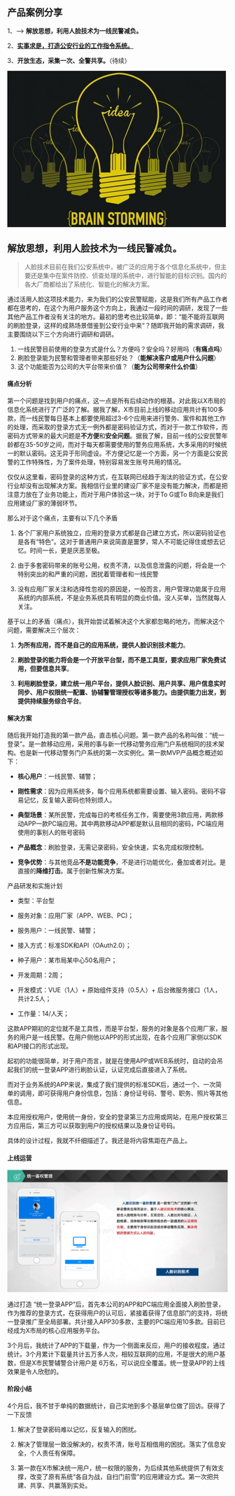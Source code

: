 ## 产品案例分享

1、--> **解放思想，利用人脸技术为一线民警减负。**

2、[**实事求是，打造公安行业的工作指令系统。**](./product-idea-share-task)

3、**开放生态，采集一次、全警共享。**（待续）

![](../../assets/images/product-idea-share-01.jpg)

## 解放思想，利用人脸技术为一线民警减负。

> 人脸技术目前在我们公安系统中，被广泛的应用于各个信息化系统中，但主要还是集中在案件防控、侦查处理的系统中，进行智能的目标识别。国内的各大厂商都给出了系统化、智能化的解决方案。

通过活用人脸这项技术能力，来为我们的公安民警赋能，这是我们所有产品工作者都在思考的，在这个为用户服务这个方向上，我通过一段时间的调研，发现了一些其他产品工作者没有关注的地方。最初的思考也比较简单，即：“能不能将互联网的刷脸登录，这样的成熟场景借鉴到公安行业中来”？随即我开始的需求调研，我主要围绕以下三个方向进行调研和调研。

1. 一线民警目前使用的登录方式是什么？方便吗？安全吗？好用吗（**有痛点吗**） 
2. 刷脸登录能为民警和管理者带来那些好处？（**能解决客户或用户什么问题**）
3. 这个功能能否为公司的大平台带来价值？（**能为公司带来什么价值**）

#### 痛点分析

第一个问题是找到用户的痛点，这一点是所有后续动作的根基。对此我以X市局的信息化系统进行了广泛的了解。据我了解，X市目前上线的移动应用共计有100多款，而一线民警每日基本上都要使用超过3-6个应用来进行警务、案件和其他工作的处理，而采取的登录方式无一例外都是密码验证方式，而对于一款工作软件，而密码方式带来的最大问题是**不方便**和**安全问题**。据我了解，目前一线的公安民警年龄都在35-50岁之间，而对于每天都需要使用的警务应用系统，大多采用的时候统一的默认密码。这无异于形同虚设。不方便记忆是一个方面，另一个方面是公安民警的工作特殊性，为了案件处理，特别容易发生账号共用的情况。

仅仅从这里看，密码登录的这种方式，在互联网已经趋于淘汰的验证方式，在公安行业却没有出现解决方案。我相信行业里的建设厂家不是没有能力解决，而都是把注意力放在了业务功能上，而对于用户体验这一块，对于To G或To B向来是我们应用建设厂家的薄弱环节。

那么对于这个痛点，主要有以下几个矛盾

1. 各个厂家用户系统独立，应用的登录方式都是自己建立方式，所以密码验证也是各有“特色”。这对于普通用户来说简直是噩梦，常人不可能记得住或想去记忆。时间一长，更是厌恶至极。

2. 由于多套密码带来的账号公用，权责不清，以及信息泄露的问题，将会是一个特别突出的和严重的问题，困扰着管理者和一线民警

3. 没有应用厂家关注和选择性忽视的原因是，一般而言，用户管理功能属于应用系统的内部系统，不是业务系统具有明显的商业价值。没人买单，当然就每人关注。

基于以上的矛盾（痛点），我开始尝试着解决这个大家都忽略的地方。而解决这个问题，需要解决三个层次：

1. **为所有应用，而不是自己的应用系统，提供人脸识别技术能力**。

2. **刷脸登录的能力将会是一个开放平台型，而不是工具型，要求应用厂家免费试用，但要信息共享**。

3. **利用刷脸登录，建立统一用户平台，提供人脸识别、用户共享、用户信息实时同步、用户权限统一配置、协辅警管理授权等诸多能力。由提供能力出发，到提供持续服务综合平台**。

#### 解决方案

随后我开始打造我的第一款产品，直击核心问题。第一款产品的名称叫做：“统一登录”。是一款移动应用，采用的事与新一代移动警务应用门户系统相同的技术架构。也是新一代移动警务门户系统的第一次实例化。第一款MVP产品概念概述如下：

- **核心用户**：一线民警、辅警；

- **刚性需求**：因为应用系统多，每个应用系统都需要设置、输入密码。密码不容易记忆，反复输入密码也特别烦人。

- **典型场景**：某所民警，完成每日的考核任务工作，需要使用3款应用，两款移动APP一款PC端应用。其中两款移动APP都是默认且相同的密码，PC端应用使用的事别人的账号密码

- **产品概念**：刷脸登录，无需记录密码，安全快速，实名完成权限控制。

- **竞争优势**：与其他竞品**不是功能竞争**，不是进行功能优化，叠加或者对比。是直接的**降维打击**。属于创新性解决方案。

产品研发和实施计划

- 类型：平台型

- 服务对象：应用厂家（APP、WEB、PC)；

- 服务用户：一线民警、辅警；

- 接入方式：标准SDK和API（OAuth2.0）；

- 种子用户：某市局某中心50名用户；

- 开发周期：2周；

- 开发模式：VUE（1人）+ 原始组件支持（0.5人）+ 后台微服务接口（1人， 共计2.5人；

- 工作量：14/人天；

这款APP期初的定位就不是工具性，而是平台型，服务的对象是各个应用厂家，服务的用户是一线民警。在用户侧他以APP的形式出现，在各个应用厂家侧以SDK和API接口的形式出现。

起初的功能很简单，对于用户而言，就是在使用APP或WEB系统时，自动的会吊起我们的统一登录APP进行刷脸认证，认证完成后直接进入了系统。

而对于业务系统的APP来说，集成了我们提供的标准SDK后，通过一个、一次简单的调用，即可获得用户身份信息，包括：身份证号码、警号、职务、照片等其他信息。

本应用授权用户，使用统一身份，安全的登录第三方应用或网站，在用户授权第三方应用后，第三方可以获取到用户的授权结果以及身份证号码。

具体的设计过程，我就不纤细描述了。我还是将内容焦距在产品上。

#### 上线运营

![](../../assets/images/ui-root-login-preview.png)

通过打造 “统一登录APP”后，首先本公司的APP和PC端应用全面接入刷脸登录，作为推荐的登录方式，在获得用户的认可后，紧接着获得了信息部门的支持，将统一登录推广至全局部署。共计接入APP30多款，主要的PC端应用10多款。目前已经成为X市局的核心应用服务平台。

3个月后，我统计了APP的下载量，作为一个侧面来反应，用户的接收程度。通过统计。3个月累计下载量共计五万多人次，相较互联网的应用，不是很大的用户基数，但是X市民警辅警合计用户是 6万名，可以说应全覆盖。统一登录APP的上线效果是令人欣慰的。

#### 阶段小结

4个月后，我不甘于单纯的数据统计，自己实地到多个基层单位做了回访。获得了一下反馈

1. 解决了登录密码难以记忆，反复输入的困扰。

2. 解决了管理层一致没解决的，权责不清，账号互相借用的困扰。落实了信息安全，个人责任有保障。

3. 第一款在X市解决统一用户，统一权限的服务，为后续其他系统提供了有效支撑，改变了原有系统“各自为战，自扫门前雪”的应用建设方式。第一次把共建、共享、共赢落到实处。
